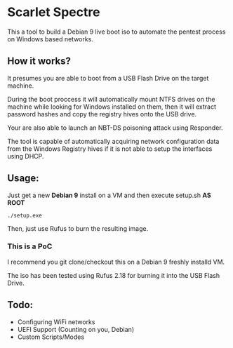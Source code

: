 # Scarlet Spectre
This a tool to build a Debian 9 live boot iso to automate the pentest process on Windows based networks.

## How it works?
It presumes you are able to boot from a USB Flash Drive on the target machine.

During the boot proccess it will automatically mount NTFS drives on the machine while looking for Windows installed on them, then it will extract password hashes and copy the registry hives onto the USB drive.

Your are also able to launch an NBT-DS poisoning attack using Responder.

The tool is capable of automatically acquiring network configuration data from the Windows Registry hives if it is not able to setup the interfaces using DHCP.

## Usage:
Just get a new **Debian 9** install on a VM and then execute setup.sh **AS ROOT** 
```
./setup.exe
```

Then, just use Rufus to burn the resulting image.
### This is a PoC
I recommend you git clone/checkout this on a Debian 9 freshly installd VM.

The iso has been tested using Rufus 2.18 for burning it into the USB Flash Drive.



## Todo:
- Configuring WiFi networks
- UEFI Support (Counting on you, Debian)
- Custom Scripts/Modes
